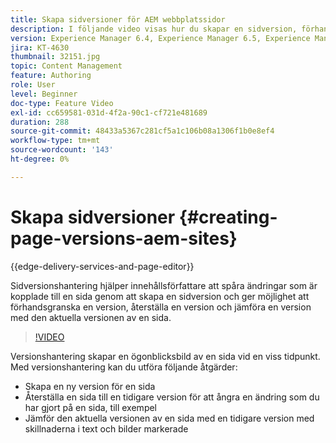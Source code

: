 ```yaml
---
title: Skapa sidversioner för AEM webbplatssidor
description: I följande video visas hur du skapar en sidversion, förhandsvisar, återställer en sidversion och jämför den aktuella sidversionen med en sparad sidversion.
version: Experience Manager 6.4, Experience Manager 6.5, Experience Manager as a Cloud Service
jira: KT-4630
thumbnail: 32151.jpg
topic: Content Management
feature: Authoring
role: User
level: Beginner
doc-type: Feature Video
exl-id: cc659581-031d-4f2a-90c1-cf721e481689
duration: 288
source-git-commit: 48433a5367c281cf5a1c106b08a1306f1b0e8ef4
workflow-type: tm+mt
source-wordcount: '143'
ht-degree: 0%

---
```


# Skapa sidversioner {#creating-page-versions-aem-sites}

{{edge-delivery-services-and-page-editor}}

Sidversionshantering hjälper innehållsförfattare att spåra ändringar som är kopplade till en sida genom att skapa en sidversion och ger möjlighet att förhandsgranska en version, återställa en version och jämföra en version med den aktuella versionen av en sida.

>[!VIDEO](https://video.tv.adobe.com/v/32151?quality=12&learn=on)

Versionshantering skapar en ögonblicksbild av en sida vid en viss tidpunkt. Med versionshantering kan du utföra följande åtgärder:
* Skapa en ny version för en sida
* Återställa en sida till en tidigare version för att ångra en ändring som du har gjort på en sida, till exempel
* Jämför den aktuella versionen av en sida med en tidigare version med skillnaderna i text och bilder markerade
